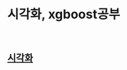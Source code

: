 # 시각화, xgboost공부

<br>

## <a href="https://github.com/YuLim2/DataThon_BSSM/blob/master/study/%EC%8B%9C%EA%B0%81%ED%99%94.md">시각화</a>
